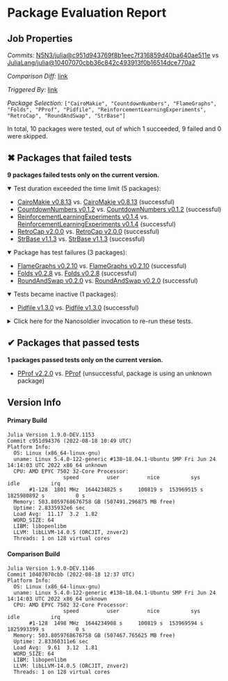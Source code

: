 # Package Evaluation Report

## Job Properties

*Commits:* [N5N3/julia@c951d943769f8b1eec7f316859d40ba640ae511e](https://github.com/N5N3/julia/commit/c951d943769f8b1eec7f316859d40ba640ae511e) vs [JuliaLang/julia@10407070cbb36c842c493913f0b16514dce770a2](https://github.com/JuliaLang/julia/commit/10407070cbb36c842c493913f0b16514dce770a2)

*Comparison Diff:* [link](https://github.com/JuliaLang/julia/compare/10407070cbb36c842c493913f0b16514dce770a2..N5N3/julia:c951d943769f8b1eec7f316859d40ba640ae511e)

*Triggered By:* [link](https://github.com/JuliaLang/julia/pull/46350#issuecomment-1219523777)

*Package Selection:* `["CairoMakie", "CountdownNumbers", "FlameGraphs", "Folds", "PProf", "Pidfile", "ReinforcementLearningExperiments", "RetroCap", "RoundAndSwap", "StrBase"]`

In total, 10 packages were tested, out of which 1 succeeded, 9 failed and 0 were skipped.


## ✖ Packages that failed tests

**9 packages failed tests only on the current version.**

<details open><summary>Test duration exceeded the time limit (5 packages):</summary>
<p>


- [CairoMakie v0.8.13](https://s3.amazonaws.com/julialang-reports/nanosoldier/pkgeval/by_hash/c951d94_vs_1040707/CairoMakie.primary.log) vs. [CairoMakie v0.8.13](https://s3.amazonaws.com/julialang-reports/nanosoldier/pkgeval/by_hash/c951d94_vs_1040707/CairoMakie.against.log) (successful)
- [CountdownNumbers v0.1.2](https://s3.amazonaws.com/julialang-reports/nanosoldier/pkgeval/by_hash/c951d94_vs_1040707/CountdownNumbers.primary.log) vs. [CountdownNumbers v0.1.2](https://s3.amazonaws.com/julialang-reports/nanosoldier/pkgeval/by_hash/c951d94_vs_1040707/CountdownNumbers.against.log) (successful)
- [ReinforcementLearningExperiments v0.1.4](https://s3.amazonaws.com/julialang-reports/nanosoldier/pkgeval/by_hash/c951d94_vs_1040707/ReinforcementLearningExperiments.primary.log) vs. [ReinforcementLearningExperiments v0.1.4](https://s3.amazonaws.com/julialang-reports/nanosoldier/pkgeval/by_hash/c951d94_vs_1040707/ReinforcementLearningExperiments.against.log) (successful)
- [RetroCap v2.0.0](https://s3.amazonaws.com/julialang-reports/nanosoldier/pkgeval/by_hash/c951d94_vs_1040707/RetroCap.primary.log) vs. [RetroCap v2.0.0](https://s3.amazonaws.com/julialang-reports/nanosoldier/pkgeval/by_hash/c951d94_vs_1040707/RetroCap.against.log) (successful)
- [StrBase v1.1.3](https://s3.amazonaws.com/julialang-reports/nanosoldier/pkgeval/by_hash/c951d94_vs_1040707/StrBase.primary.log) vs. [StrBase v1.1.3](https://s3.amazonaws.com/julialang-reports/nanosoldier/pkgeval/by_hash/c951d94_vs_1040707/StrBase.against.log) (successful)

</p>
</details>

<details open><summary>Package has test failures (3 packages):</summary>
<p>


- [FlameGraphs v0.2.10](https://s3.amazonaws.com/julialang-reports/nanosoldier/pkgeval/by_hash/c951d94_vs_1040707/FlameGraphs.primary.log) vs. [FlameGraphs v0.2.10](https://s3.amazonaws.com/julialang-reports/nanosoldier/pkgeval/by_hash/c951d94_vs_1040707/FlameGraphs.against.log) (successful)
- [Folds v0.2.8](https://s3.amazonaws.com/julialang-reports/nanosoldier/pkgeval/by_hash/c951d94_vs_1040707/Folds.primary.log) vs. [Folds v0.2.8](https://s3.amazonaws.com/julialang-reports/nanosoldier/pkgeval/by_hash/c951d94_vs_1040707/Folds.against.log) (successful)
- [RoundAndSwap v0.2.0](https://s3.amazonaws.com/julialang-reports/nanosoldier/pkgeval/by_hash/c951d94_vs_1040707/RoundAndSwap.primary.log) vs. [RoundAndSwap v0.2.0](https://s3.amazonaws.com/julialang-reports/nanosoldier/pkgeval/by_hash/c951d94_vs_1040707/RoundAndSwap.against.log) (successful)

</p>
</details>

<details open><summary>Tests became inactive (1 packages):</summary>
<p>


- [Pidfile v1.3.0](https://s3.amazonaws.com/julialang-reports/nanosoldier/pkgeval/by_hash/c951d94_vs_1040707/Pidfile.primary.log) vs. [Pidfile v1.3.0](https://s3.amazonaws.com/julialang-reports/nanosoldier/pkgeval/by_hash/c951d94_vs_1040707/Pidfile.against.log) (successful)

</p>
</details>

<details><summary>Click here for the Nanosoldier invocation to re-run these tests.</summary>
<p>

```
@nanosoldier `runtests(["CairoMakie", "CountdownNumbers", "FlameGraphs", "Folds", "Pidfile", "ReinforcementLearningExperiments", "RetroCap", "RoundAndSwap", "StrBase"], vs = ":master")`
```

</p>
</details>



## ✔ Packages that passed tests

**1 packages passed tests only on the current version.**

- [PProf v2.2.0](https://s3.amazonaws.com/julialang-reports/nanosoldier/pkgeval/by_hash/c951d94_vs_1040707/PProf.primary.log) vs. [PProf](https://s3.amazonaws.com/julialang-reports/nanosoldier/pkgeval/by_hash/c951d94_vs_1040707/PProf.against.log) (unsuccessful, package is using an unknown package)


## Version Info

#### Primary Build

```
Julia Version 1.9.0-DEV.1153
Commit c951d94376 (2022-08-18 10:49 UTC)
Platform Info:
  OS: Linux (x86_64-linux-gnu)
  uname: Linux 5.4.0-122-generic #138~18.04.1-Ubuntu SMP Fri Jun 24 14:14:03 UTC 2022 x86_64 unknown
  CPU: AMD EPYC 7502 32-Core Processor: 
                  speed         user         nice          sys         idle          irq
       #1-128  1801 MHz  1644234825 s     100819 s  153969515 s  1825980892 s          0 s
  Memory: 503.8059768676758 GB (507491.296875 MB free)
  Uptime: 2.8335932e6 sec
  Load Avg:  11.17  3.2  1.82
  WORD_SIZE: 64
  LIBM: libopenlibm
  LLVM: libLLVM-14.0.5 (ORCJIT, znver2)
  Threads: 1 on 128 virtual cores

```

#### Comparison Build

```
Julia Version 1.9.0-DEV.1146
Commit 10407070cbb (2022-08-18 12:37 UTC)
Platform Info:
  OS: Linux (x86_64-linux-gnu)
  uname: Linux 5.4.0-122-generic #138~18.04.1-Ubuntu SMP Fri Jun 24 14:14:03 UTC 2022 x86_64 unknown
  CPU: AMD EPYC 7502 32-Core Processor: 
                  speed         user         nice          sys         idle          irq
       #1-128  1498 MHz  1644234908 s     100819 s  153969594 s  1825993399 s          0 s
  Memory: 503.8059768676758 GB (507467.765625 MB free)
  Uptime: 2.83360311e6 sec
  Load Avg:  9.61  3.12  1.81
  WORD_SIZE: 64
  LIBM: libopenlibm
  LLVM: libLLVM-14.0.5 (ORCJIT, znver2)
  Threads: 1 on 128 virtual cores

```
<!-- Generated on 2022-08-18T12:08:31.529 -->
